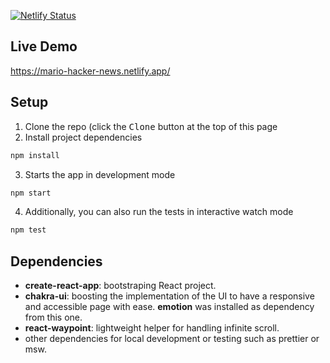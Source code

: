 [![Netlify Status](https://api.netlify.com/api/v1/badges/46ec9e67-e7ae-4540-a717-a299035a0957/deploy-status)](https://app.netlify.com/sites/mario-hacker-news/deploys)

## Live Demo
https://mario-hacker-news.netlify.app/

## Setup

1. Clone the repo (click the <kbd>Clone</kbd> button at the top of this page
2. Install project dependencies
```sh
npm install
```
3. Starts the app in development mode
```sh
npm start
```
4. Additionally, you can also run the tests in interactive watch mode
```sh
npm test
```

## Dependencies
- **create-react-app**: bootstraping React project.
- **chakra-ui**: boosting the implementation of the UI to have a responsive and accessible page with ease. **emotion** was installed as dependency from this one.
- **react-waypoint**: lightweight helper for handling infinite scroll.
- other dependencies for local development or testing such as prettier or msw.

